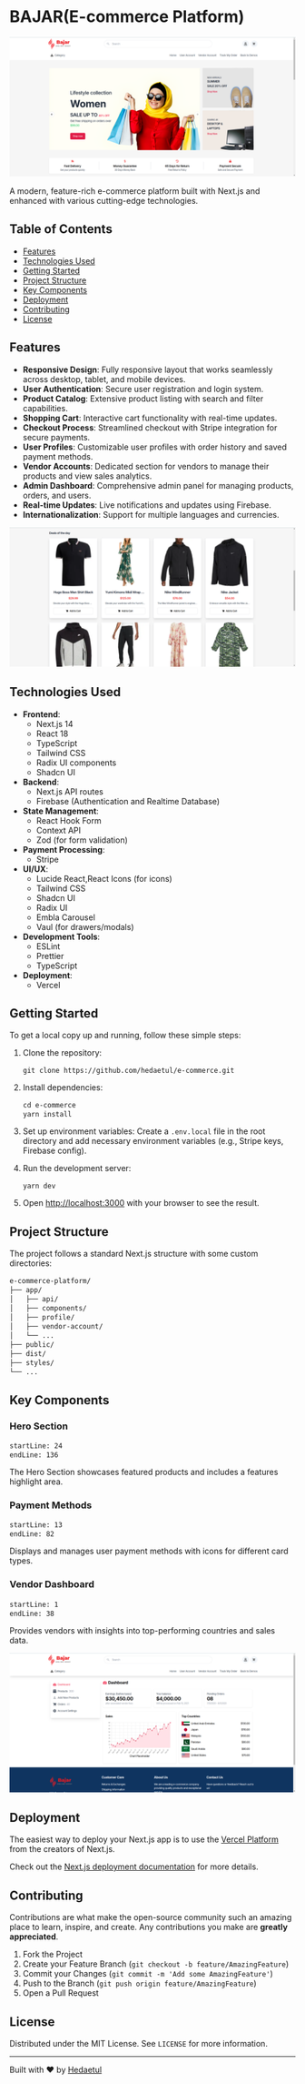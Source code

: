 # BAJAR(E-commerce Platform)

![E-Commerce Platform Banner](/public/readme-banner.png)

A modern, feature-rich e-commerce platform built with Next.js and enhanced with various cutting-edge technologies.

## Table of Contents

- [Features](#features)
- [Technologies Used](#technologies-used)
- [Getting Started](#getting-started)
- [Project Structure](#project-structure)
- [Key Components](#key-components)
- [Deployment](#deployment)
- [Contributing](#contributing)
- [License](#license)

## Features

- **Responsive Design**: Fully responsive layout that works seamlessly across desktop, tablet, and mobile devices.
- **User Authentication**: Secure user registration and login system.
- **Product Catalog**: Extensive product listing with search and filter capabilities.
- **Shopping Cart**: Interactive cart functionality with real-time updates.
- **Checkout Process**: Streamlined checkout with Stripe integration for secure payments.
- **User Profiles**: Customizable user profiles with order history and saved payment methods.
- **Vendor Accounts**: Dedicated section for vendors to manage their products and view sales analytics.
- **Admin Dashboard**: Comprehensive admin panel for managing products, orders, and users.
- **Real-time Updates**: Live notifications and updates using Firebase.
- **Internationalization**: Support for multiple languages and currencies.

![Product Catalog](/public/product-banner.png)

## Technologies Used

- **Frontend**:
  - Next.js 14
  - React 18
  - TypeScript
  - Tailwind CSS
  - Radix UI components
  - Shadcn UI
- **Backend**:
  - Next.js API routes
  - Firebase (Authentication and Realtime Database)
- **State Management**:
  - React Hook Form
  - Context API
  - Zod (for form validation)
- **Payment Processing**:
  - Stripe
- **UI/UX**:
  - Lucide React,React Icons (for icons)
  - Tailwind CSS
  - Shadcn UI
  - Radix UI
  - Embla Carousel
  - Vaul (for drawers/modals)
- **Development Tools**:
  - ESLint
  - Prettier
  - TypeScript
- **Deployment**:
  - Vercel


## Getting Started

To get a local copy up and running, follow these simple steps:

1. Clone the repository:
   ```
   git clone https://github.com/hedaetul/e-commerce.git
   ```

2. Install dependencies:
   ```
   cd e-commerce
   yarn install
   ```

3. Set up environment variables:
   Create a `.env.local` file in the root directory and add necessary environment variables (e.g., Stripe keys, Firebase config).

4. Run the development server:
   ```
   yarn dev
   ```

5. Open [http://localhost:3000](http://localhost:3000) with your browser to see the result.

## Project Structure

The project follows a standard Next.js structure with some custom directories:

```
e-commerce-platform/
├── app/
│   ├── api/
│   ├── components/
│   ├── profile/
│   ├── vendor-account/
│   └── ...
├── public/
├── dist/
├── styles/
└── ...
```

## Key Components

### Hero Section
```typescript:app/HeroSection.tsx
startLine: 24
endLine: 136
```
The Hero Section showcases featured products and includes a features highlight area.

### Payment Methods
```typescript:app/profile/payment-methods/page.tsx
startLine: 13
endLine: 82
```
Displays and manages user payment methods with icons for different card types.

### Vendor Dashboard
```typescript:app/vendor-account/components/topCountries.tsx
startLine: 1
endLine: 38
```
Provides vendors with insights into top-performing countries and sales data.

![Vendor Dashboard](/public/vendor-dashboard.png)

## Deployment

The easiest way to deploy your Next.js app is to use the [Vercel Platform](https://vercel.com/new?utm_medium=default-template&filter=next.js&utm_source=create-next-app&utm_campaign=create-next-app-readme) from the creators of Next.js.

Check out the [Next.js deployment documentation](https://nextjs.org/docs/deployment) for more details.

## Contributing

Contributions are what make the open-source community such an amazing place to learn, inspire, and create. Any contributions you make are **greatly appreciated**.

1. Fork the Project
2. Create your Feature Branch (`git checkout -b feature/AmazingFeature`)
3. Commit your Changes (`git commit -m 'Add some AmazingFeature'`)
4. Push to the Branch (`git push origin feature/AmazingFeature`)
5. Open a Pull Request

## License

Distributed under the MIT License. See `LICENSE` for more information.

---

Built with ❤️ by [Hedaetul](https://github.com/hedaetul)
